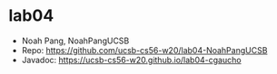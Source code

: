 # lab04

* Noah Pang, NoahPangUCSB
* Repo: <https://github.com/ucsb-cs56-w20/lab04-NoahPangUCSB>
* Javadoc: <https://ucsb-cs56-w20.github.io/lab04-cgaucho>

